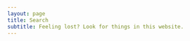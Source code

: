 ```yaml
---
layout: page
title: Search
subtitle: Feeling lost? Look for things in this website.
---
```


<div>
<script async src="https://cse.google.com/cse.js?cx=010450091204239388022:ir3s2fp5byj"></script>
<div class="gcse-search"></div>
</div>